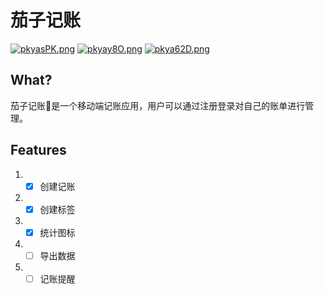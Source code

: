 # 茄子记账
[![pkyasPK.png](https://s21.ax1x.com/2024/06/26/pkyasPK.png)](https://imgse.com/i/pkyasPK)
[![pkyay8O.png](https://s21.ax1x.com/2024/06/26/pkyay8O.png)](https://imgse.com/i/pkyay8O)
[![pkya62D.png](https://s21.ax1x.com/2024/06/26/pkya62D.png)](https://imgse.com/i/pkya62D)

## What?
茄子记账🍆是一个移动端记账应用，用户可以通过注册登录对自己的账单进行管理。

## Features
1. - [x] 创建记账
2. - [x] 创建标签
3. - [x] 统计图标
4. - [ ] 导出数据
5. - [ ] 记账提醒